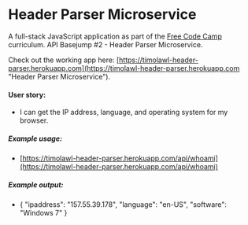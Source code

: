 # Header Parser Microservice

A full-stack JavaScript application as part of the [Free Code Camp](https://freecodecamp.com "Free Code Camp") curriculum. API Basejump #2 - Header Parser Microservice.

Check out the working app here: [https://timolawl-header-parser.herokuapp.com](https://timolawl-header-parser.herokuapp.com "Header Parser Microservice").


#### User story:
* I can get the IP address, language, and operating system for my browser.

##### Example usage:
* [https://timolawl-header-parser.herokuapp.com/api/whoami](https://timolawl-header-parser.herokuapp.com/api/whoami)

##### Example output:
* { "ipaddress": "157.55.39.178", "language": "en-US", "software": "Windows 7" }
